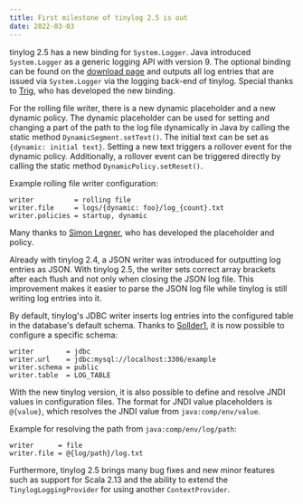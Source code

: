 ```yaml
---
title: First milestone of tinylog 2.5 is out
date: 2022-03-03
---
```


tinylog 2.5 has a new binding for `System.Logger`. Java introduced `System.Logger` as a generic logging API with version 9. The optional binding can be found on the [download page](download-preview#java-system-logger) and outputs all log entries that are issued via `System.Logger` via the logging back-end of tinylog. Special thanks to [Trig](https://github.com/Trigtrig), who has developed the new binding.

For the rolling file writer, there is a new dynamic placeholder and a new dynamic policy. The dynamic placeholder can be used for setting and changing a part of the path to the log file dynamically in Java by calling the static method `DynamicSegment.setText()`. The initial text can be set as `{dynamic: initial text}`. Setting a new text triggers a rollover event for the dynamic policy. Additionally, a rollover event can be triggered directly by calling the static method `DynamicPolicy.setReset()`.

Example rolling file writer configuration:

```properties
writer          = rolling file
writer.file     = logs/{dynamic: foo}/log_{count}.txt
writer.policies = startup, dynamic
```

Many thanks to [Simon Legner](https://github.com/simon04), who has developed the placeholder and policy.

Already with tinylog 2.4, a JSON writer was introduced for outputting log entries as JSON. With tinylog 2.5, the writer sets correct array brackets after each flush and not only when closing the JSON log file. This improvement makes it easier to parse the JSON log file while tinylog is still writing log entries into it.

By default, tinylog's JDBC writer inserts log entries into the configured table in the database's default schema. Thanks to [Sollder1](https://github.com/Sollder1), it is now possible to configure a specific schema:

```properties
writer        = jdbc
writer.url    = jdbc:mysql://localhost:3306/example
writer.schema = public
writer.table  = LOG_TABLE
```

With the new tinylog version, it is also possible to define and resolve JNDI values in configuration files. The format for JNDI value placeholders is `@{value}`, which resolves the JNDI value from `java:comp/env/value`.

Example for resolving the path from `java:comp/env/log/path`:

```properties
writer      = file
writer.file = @{log/path}/log.txt
```

Furthermore, tinylog 2.5 brings many bug fixes and new minor features such as support for Scala 2.13 and the ability to extend the `TinylogLoggingProvider` for using another `ContextProvider`.
